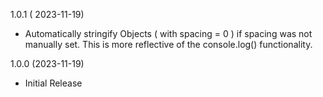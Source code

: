 1.0.1 ( 2023-11-19)
* Automatically stringify Objects ( with spacing = 0 ) if spacing was not manually set. This is more reflective of the console.log() functionality.

1.0.0 (2023-11-19)
* Initial Release
